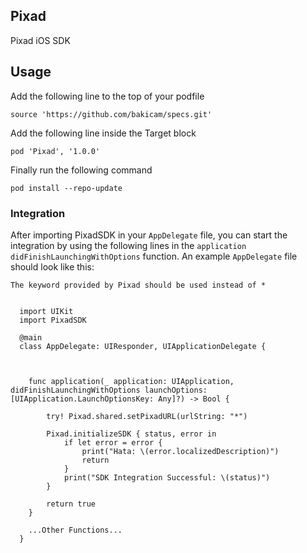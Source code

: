 ## Pixad
Pixad iOS SDK

## Usage
Add the following line to the top of your podfile

<pre><code>source 'https://github.com/bakicam/specs.git'</code></pre>

Add the following line inside the Target block

<pre><code>pod 'Pixad', '1.0.0'</code></pre>

Finally run the following command

<pre><code>pod install --repo-update</code></pre>

### Integration

After importing PixadSDK in your `AppDelegate` file, you can start the integration by using the following lines in the `application didFinishLaunchingWithOptions` function. An example `AppDelegate` file should look like this:

`The keyword provided by Pixad should be used instead of *`

<pre><code>
  import UIKit
  import PixadSDK

  @main
  class AppDelegate: UIResponder, UIApplicationDelegate {



    func application(_ application: UIApplication, didFinishLaunchingWithOptions launchOptions: [UIApplication.LaunchOptionsKey: Any]?) -> Bool {
        
        try! Pixad.shared.setPixadURL(urlString: "*")
        
        Pixad.initializeSDK { status, error in
            if let error = error {
                print("Hata: \(error.localizedDescription)")
                return
            }
            print("SDK Integration Successful: \(status)")
        }
        
        return true
    }
  
    ...Other Functions...
  }  
</code></pre>
